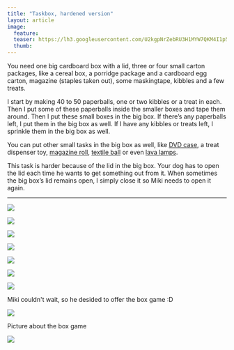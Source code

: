 ```yaml
---
title: "Taskbox, hardened version"
layout: article
image:
  feature:
  teaser: https://lh3.googleusercontent.com/U2kgpNrZebRU3H1MYW7QKM4I1p5bVs1C18rDnDYj8oM=w245
  thumb:
---
```


You need one big cardboard box with a lid, three or four small carton packages, like a cereal box, a porridge package and a cardboard egg carton, magazine (staples taken out), some maskingtape, kibbles and a few treats.

I start by making 40 to 50 paperballs, one or two kibbles or a treat in each. Then I put some of these paperballs inside the smaller boxes and tape them around. Then I put these small boxes in the big box. If there’s any paperballs left, I put them in the big box as well. If I have any kibbles or treats left, I sprinkle them in the big box as well.

You can put other small tasks in the big box as well, like [DVD case](http://minimuutti.com/en/activation/dvd-case/), a treat dispenser toy, [magazine roll](http://minimuutti.com/en/activation/magazine-roll/), [textile ball](http://minimuutti.com/en/activation/textile-ball/) or even [lava lamps](http://minimuutti.com/en/activation/lava-lamps/).

This task is harder because of the lid in the big box. Your dog has to open the lid each time he wants to get something out from it. When sometimes the big box’s lid remains open, I simply close it so Miki needs to open it again.

---

[![](https://lh3.googleusercontent.com/8ZbGgdSdLZ5j1ZRps1ud-h4ctqr6sNrY-YbuFcFSv0E=w800)](https://lh3.googleusercontent.com/8ZbGgdSdLZ5j1ZRps1ud-h4ctqr6sNrY-YbuFcFSv0E=s0)

[![](https://lh3.googleusercontent.com/1mPGkwq1fbuptLCHqAwQU6K8TbeZekQKOL3FwXpx-I0=w800)](https://lh3.googleusercontent.com/1mPGkwq1fbuptLCHqAwQU6K8TbeZekQKOL3FwXpx-I0=s0)

[![](https://lh3.googleusercontent.com/C5BvWJyH-EEyBd-jNItcaxQhdXhEpBDgwI5lp6Vm_ws=w800)](https://lh3.googleusercontent.com/C5BvWJyH-EEyBd-jNItcaxQhdXhEpBDgwI5lp6Vm_ws=s0)

[![](https://lh3.googleusercontent.com/fxZFhnr6nse9KLy7hqnPsWV4ucp2u641lvmwksbtlF4=w800)](https://lh3.googleusercontent.com/fxZFhnr6nse9KLy7hqnPsWV4ucp2u641lvmwksbtlF4=s0)

[![](https://lh3.googleusercontent.com/TTkfXEiH-ynK_VK6J6k5Hvfpc0fLx2uUhUPMTr7Ui7M=w800)](https://lh3.googleusercontent.com/TTkfXEiH-ynK_VK6J6k5Hvfpc0fLx2uUhUPMTr7Ui7M=s0)

[![](https://lh3.googleusercontent.com/nGBoUwMgROi42G_g27oBOz717yZHPeGVn0ey-a7uA7A=w800)](https://lh3.googleusercontent.com/nGBoUwMgROi42G_g27oBOz717yZHPeGVn0ey-a7uA7A=s0)

[![](https://lh3.googleusercontent.com/Kgi_C0lbQxC5BSBmAYuW0cCbOS8RdtsoIddahN1LBLs=w800)](https://lh3.googleusercontent.com/Kgi_C0lbQxC5BSBmAYuW0cCbOS8RdtsoIddahN1LBLs=s0)

Miki couldn't wait, so he desided to offer the box game :D

[![](https://lh3.googleusercontent.com/BYx9rqQfbRh5ZMSs8t5iut5gFvnSKnoYBAMytqRt9BA=w800)](https://lh3.googleusercontent.com/BYx9rqQfbRh5ZMSs8t5iut5gFvnSKnoYBAMytqRt9BA=s0)

Picture about the box game

[![](https://lh3.googleusercontent.com/LVaOYq4ETi6e3VQGuwvX7LTcs8FxxWQe7tIK6JQo2w=w800)](https://lh3.googleusercontent.com/LVaOYq4ETi6e3VQGuwvX7LTcs8FxxWQe7tIK6JQo2w=s0)
